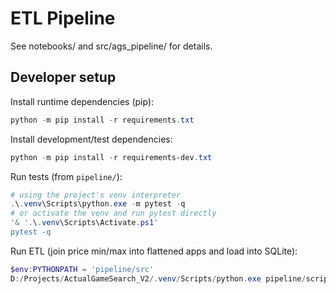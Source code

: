 # ETL Pipeline

See notebooks/ and src/ags_pipeline/ for details.
## Developer setup

Install runtime dependencies (pip):

```powershell
python -m pip install -r requirements.txt
```

Install development/test dependencies:

```powershell
python -m pip install -r requirements-dev.txt
```

Run tests (from `pipeline/`):

```powershell
# using the project's venv interpreter
.\.venv\Scripts\python.exe -m pytest -q
# or activate the venv and run pytest directly
'& '.\.venv\Scripts\Activate.ps1'
pytest -q
```

Run ETL (join price min/max into flattened apps and load into SQLite):

```powershell
$env:PYTHONPATH = 'pipeline/src'
D:/Projects/ActualGameSearch_V2/.venv/Scripts/python.exe pipeline/scripts/run_etl.py
```
